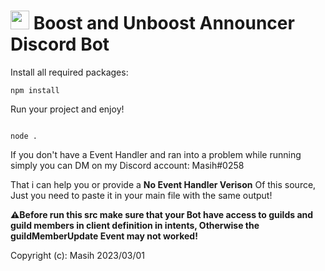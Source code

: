 # <img src="https://github.com/Masihdeveloper/Boost-Unboost-Announcer/assets/100484009/9ee3e394-d44b-4445-9514-a7396b8f4fc3" width="30px"> Boost and Unboost Announcer Discord Bot

Install all required packages:

```
npm install
```

Run your project and enjoy!
```

node . 
```
If you don't have a Event Handler and ran into a problem while running simply you can DM on my Discord account: Masih#0258

That i can help you or provide a **No Event Handler Verison** Of this source, Just you need to paste it in your main file with the same output!

**⚠️Before run this src make sure that your Bot have access to guilds and guild members in client definition in intents, Otherwise the guildMemberUpdate Event may not worked!**
 
 Copyright (c): Masih 2023/03/01
